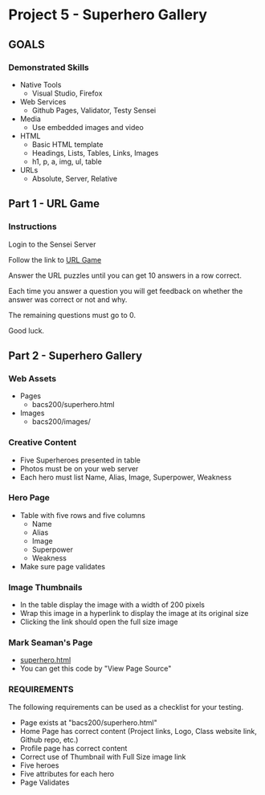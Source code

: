 # Project 5 - Superhero Gallery

## GOALS

### Demonstrated Skills

* Native Tools
    * Visual Studio, Firefox
* Web Services
    * Github Pages, Validator, Testy Sensei
* Media
    * Use embedded images and video
* HTML
    * Basic HTML template
    * Headings, Lists, Tables, Links, Images
    * h1, p, a, img, ul, table
* URLs
    * Absolute, Server, Relative


## Part 1 - URL Game

### Instructions

Login to the Sensei Server

Follow the link to [URL Game](/course/bacs200/url-question)

Answer the URL puzzles until you can get 10 answers in a row correct.

Each time you answer a question you will get feedback on whether the answer was
correct or not and why.

The remaining questions must go to 0.

Good luck.



## Part 2 - Superhero Gallery

### Web Assets
* Pages
    * bacs200/superhero.html
* Images
    * bacs200/images/
    

### Creative Content
* Five Superheroes presented in table
* Photos must be on your web server
* Each hero must list Name, Alias, Image, Superpower, Weakness


### Hero Page
* Table with five rows and five columns
    * Name
    * Alias
    * Image
    * Superpower
    * Weakness
* Make sure page validates


### Image Thumbnails
* In the table display the image with a width of 200 pixels
* Wrap this image in a hyperlink to display the image at its original size
* Clicking the link should open the full size image


### Mark Seaman's Page
* [superhero.html](https://mark-seaman.github.io/bacs200/superhero.html)
* You can get this code by "View Page Source"


### REQUIREMENTS

The following requirements can be used as a checklist for your testing.

* Page exists at "bacs200/superhero.html"
* Home Page has correct content (Project links, Logo, Class website link, Github repo, etc.)
* Profile page has correct content
* Correct use of Thumbnail with Full Size image link
* Five heroes
* Five attributes for each hero
* Page Validates


 